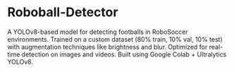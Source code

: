 # Roboball-Detector
A YOLOv8-based model for detecting footballs in RoboSoccer environments. Trained on a custom dataset (80% train, 10% val, 10% test) with augmentation techniques like brightness and blur. Optimized for real-time detection on images and videos. Built using Google Colab + Ultralytics YOLOv8.
